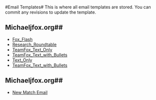 #Email Templates#
This is where all email templates are stored. You can commit any revisions to update the template.

## Michaeljfox.org##
* <a href="http://mbwenger.com/email/michaeljfox/Fox_Flash.html" target="_blank">Fox_Flash</a>
* <a href="http://mbwenger.com/email/michaeljfox/Research_Roundtable.html" target="_blank">Research_Roundtable</a>
* <a href="http://mbwenger.com/email/michaeljfox/TeamFox_Text_Only.html" target="_blank">TeamFox_Text_Only</a>
* <a href="http://mbwenger.com/email/michaeljfox/TeamFox_Text_with_Bullets.html" target="_blank">TeamFox_Text_with_Bullets</a>
* <a href="http://mbwenger.com/email/michaeljfox/Text_Only.html" target="_blank">Text_Only</a>
* <a href="http://mbwenger.com/email/michaeljfox/TeamFox_Text_with_Bullets.html" target="_blank">TeamFox_Text_with_Bullets</a>

## Michaeljfox.org##
* <a href="http://mbwenger.com/email/foxtrialfinder/new_match_email.html" target="_blank">New Match Email</a>

 